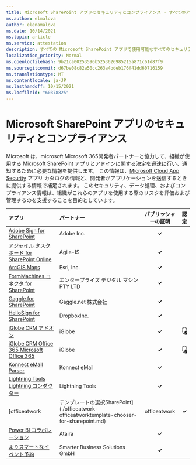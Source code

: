```yaml
---
title: Microsoft SharePoint アプリのセキュリティとコンプライアンス - すべてのアプリ
ms.author: elmalova
author: elenamalova
ms.date: 10/14/2021
ms.topic: article
ms.service: attestation
description: すべての Microsoft SharePoint アプリで使用可能なすべてのセキュリティとコンプライアンスに関する情報。
localization_priority: Normal
ms.openlocfilehash: 9b21ca00253596b5253626985215a871c61d87f9
ms.sourcegitcommit: d67be08c82a50cc263a4bdeb176f41dd60716159
ms.translationtype: MT
ms.contentlocale: ja-JP
ms.lasthandoff: 10/15/2021
ms.locfileid: "60378825"
---
```

# <a name="microsoft-sharepoint-apps-security-and-compliance"></a>Microsoft SharePoint アプリのセキュリティとコンプライアンス

Microsoft は、microsoft Microsoft 365開発者パートナーと協力して、組織が使用する Microsoft SharePoint アプリとアドインに関する決定を迅速に行い、通知するために必要な情報を提供します。 この情報は、[Microsoft Cloud App Security](https://www.microsoft.com/en-us/enterprise-mobility-security/cloud-app-security) アプリ カタログの情報と、開発者がアプリケーションを送信するときに提供する情報で補足されます。 このセキュリティ、データ処理、およびコンプライアンス情報は、組織がこれらのアプリを使用する際のリスクを評価および管理するのを支援することを目的としています。

| **アプリ** | **パートナー** | **パブリッシャーの証明** | **認定** |
|:--------|:------------|:----------------------:|:-------------:|
| [Adobe Sign for SharePoint](./adobe-inc-sign-for-sharepoint.md) | Adobe Inc. | **✓** |  |
| [アジャイル タスク ボード for SharePoint Online](./agile-is-task-board-for-sharepoint-online.md) | Agile-IS | **✓** |  |
| [ArcGIS Maps](./esri-inc-arcgis-maps.md) | Esri, Inc. | **✓** |  |
| [FormMachines コネクタ for SharePoint](./enterprise-digital-machines-pty-ltd-formmachines-connector-for-sharepoint.md) | エンタープライズ デジタル マシン PTY LTD | **✓** |  |
| [Gaggle for SharePoint](./gagglenet-inc-gaggle-for-sharepoint.md) | Gaggle.net 株式会社 | **✓** |  |
| [HelloSign for SharePoint](./dropbox-inc-hellosign-for-sharepoint.md) | DropboxInc. | **✓** |  |
| [iGlobe CRM アドオン](./iglobe-crm-add-ons.md) | iGlobe | **✓** | <img alt="Certified application badge" src="../media/certified-badge.png" height="25" width="25" /> |
| [iGlobe CRM Office 365 Microsoft Office 365](./iglobe-crm-office-365-for-microsoft.md) | iGlobe | **✓** | <img alt="Certified application badge" src="../media/certified-badge.png" height="25" width="25" /> |
| [Konnect eMail Parser](./konnect-email-parser.md) | Konnect eMail | **✓** |  |
| [Lightning Tools Lightning コンダクター](./lightning-tools-conductor.md) | Lightning Tools | **✓** |  |
| [officeatwork | テンプレートの選択SharePoint](./officeatwork-officeatworktemplate-chooser-for-sharepoint.md) | officeatwork | **✓** |  |
| [Power BI コラボレーション](./ataira-power-bi-collaboration.md) | Ataira | **✓** |  |
| [よりスマートなイベント予約](./smarter-business-solutions-gmbh-event-booking.md) | Smarter Business Solutions GmbH | **✓** |  |
